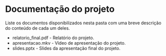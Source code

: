 # Documentação do projeto

Liste os documentos disponibilizados nesta pasta com uma breve descrição do conteúdo de cada um deles.

* relatorio_final.pdf - Relatório do projeto.
* apresentacao.mkv - Vídeo de apresentação do projeto.
* slides.pptx - Slides da apresentação final do projeto.
